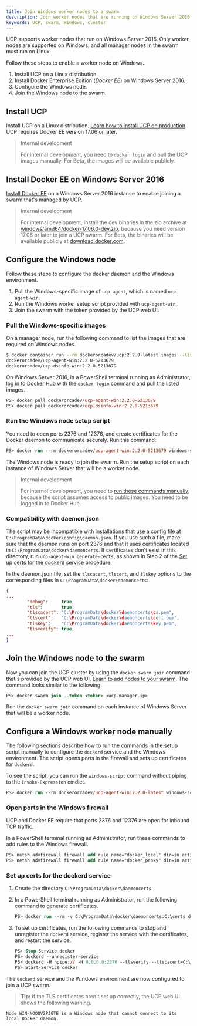 ```yaml
---
title: Join Windows worker nodes to a swarm
description: Join worker nodes that are running on Windows Server 2016 to a swarm managed by UCP. 
keywords: UCP, swarm, Windows, cluster
---
```


UCP supports worker nodes that run on Windows Server 2016. Only worker nodes
are supported on Windows, and all manager nodes in the swarm must run on Linux. 

Follow these steps to enable a worker node on Windows.

1.  Install UCP on a Linux distribution.
2.  Install Docker Enterprise Edition (*Docker EE*) on Windows Server 2016.
3.  Configure the Windows node.
4.  Join the Windows node to the swarm.  

## Install UCP

Install UCP on a Linux distribution.
[Learn how to install UCP on production](../install/index.md).
UCP requires Docker EE version 17.06 or later.

>  Internal development
>
>  For internal development, you need to `docker login` and pull
>  the UCP images manually. For Beta, the images will be available publicly.

## Install Docker EE on Windows Server 2016

[Install Docker EE](/docker-ee-for-windows/install/#using-a-script-to-install-docker-ee)
on a Windows Server 2016 instance to enable joining a swarm that's managed by
UCP.

>  Internal development
>
>  For internal development, install the dev binaries in the zip archive at
>  [windows/amd64/docker-17.06.0-dev.zip](https://master.dockerproject.org/windows/amd64/docker-17.06.0-dev.zip),
>  because you need version 17.06 or later to join a UCP swarm. For Beta, the binaries 
>  will be available publicly at [download.docker.com](https://download.docker.com/components/engine/windows-server).

## Configure the Windows node

Follow these steps to configure the docker daemon and the Windows environment.

1.  Pull the Windows-specific image of `ucp-agent`, which is named `ucp-agent-win`.
2.  Run the Windows worker setup script provided with `ucp-agent-win`.
3.  Join the swarm with the token provided by the UCP web UI. 

### Pull the Windows-specific images

On a manager node, run the following command to list the images that are required
on Windows nodes.

```bash
$ docker container run --rm dockerorcadev/ucp:2.2.0-latest images --list --image-version dev: --enable-windows
dockerorcadev/ucp-agent-win:2.2.0-5213679
dockerorcadev/ucp-dsinfo-win:2.2.0-5213679
```

On Windows Server 2016, in a PowerShell terminal running as Administrator,
log in to Docker Hub with the `docker login` command and pull the listed images. 

```ps
PS> docker pull dockerorcadev/ucp-agent-win:2.2.0-5213679
PS> docker pull dockerorcadev/ucp-dsinfo-win:2.2.0-5213679
```

### Run the Windows node setup script

You need to open ports 2376 and 12376, and create certificates
for the Docker daemon to communicate securely. Run this command:

```ps
PS> docker run --rm dockerorcadev/ucp-agent-win:2.2.0-5213679 windows-script | powershell -noprofile -noninteractive -command 'Invoke-Expression -Command $input'
```

The Windows node is ready to join the swarm. Run the setup script on each
instance of Windows Server that will be a worker node.

>  Internal development
>
>  For internal development, you need to
>  [run these commands manually](#configure-a-windows-worker-node-manually), 
>  because the script assumes access to public images. You need to be logged in
>  to Docker Hub.

### Compatibility with daemon.json 

The script may be incompatible with installations that use a config file at
`C:\ProgramData\docker\config\daemon.json`. If you use such a file, make sure
that the daemon runs on port 2376 and that it uses certificates located in
`C:\ProgramData\docker\daemoncerts`. If certificates don't exist in this
directory, run `ucp-agent-win generate-certs`, as shown in Step 2 of the 
[Set up certs for the dockerd service](#set-up-certs-for-the-dockerd-service)
procedure.

In the daemon.json file, set the `tlscacert`, `tlscert`, and `tlskey` options
to the corresponding files in `C:\ProgramData\docker\daemoncerts`:

```json
{
...
		"debug":     true,
		"tls":       true,
		"tlscacert": "C:\ProgramData\docker\daemoncerts\ca.pem",
		"tlscert":   "C:\ProgramData\docker\daemoncerts\cert.pem",
		"tlskey":    "C:\ProgramData\docker\daemoncerts\key.pem",
		"tlsverify": true,
...
}
```

## Join the Windows node to the swarm

Now you can join the UCP cluster by using the `docker swarm join` command that's
provided by the UCP web UI. [Learn to add nodes to your swarm](scale-your-cluster.md).
The command looks similar to the following.

```ps
PS> docker swarm join --token <token> <ucp-manager-ip>
```

Run the `docker swarm join` command on each instance of Windows Server that
will be a worker node.

## Configure a Windows worker node manually  

The following sections describe how to run the commands in the setup script
manually to configure the `dockerd` service and the Windows environment.
The script opens ports in the firewall and sets up certificates for `dockerd`.

To see the script, you can run the `windows-script` command without piping
to the `Invoke-Expression` cmdlet.

```ps
PS> docker run --rm dockerorcadev/ucp-agent-win:2.2.0-latest windows-script
```

### Open ports in the Windows firewall

UCP and Docker EE require that ports 2376 and 12376 are open for inbound
TCP traffic.

In a PowerShell terminal running as Administrator, run these commands
to add rules to the Windows firewall.

```ps
PS> netsh advfirewall firewall add rule name="docker_local" dir=in action=allow protocol=TCP localport=2376
PS> netsh advfirewall firewall add rule name="docker_proxy" dir=in action=allow protocol=TCP localport=12376
```

###  Set up certs for the dockerd service

1.  Create the directory `C:\ProgramData\docker\daemoncerts`.
2.  In a PowerShell terminal running as Administrator, run the following command
    to generate certificates. 
    ```ps
    PS> docker run --rm -v C:\ProgramData\docker\daemoncerts:C:\certs dockerorcadev/ucp-agent-win:2.2.0-5213679 generate-certs
    ```
3.  To set up certificates, run the following commands to stop and unregister the
    `dockerd` service, register the service with the certificates, and restart the service.

    ```ps
    PS> Stop-Service docker
    PS> dockerd --unregister-service
    PS> dockerd -H npipe:// -H 0.0.0.0:2376 --tlsverify --tlscacert=C:\ProgramData\docker\daemoncerts\ca.pem --tlscert=C:\ProgramData\docker\daemoncerts\cert.pem --tlskey=C:\ProgramData\docker\daemoncerts\key.pem --register-service
    PS> Start-Service docker
    ```

The `dockerd` service and the Windows environment are now configured to join a UCP swarm.

> **Tip:** If the TLS certificates aren't set up correctly, the UCP web UI shows the
> following warning.

```
Node WIN-NOOQV2PJGTE is a Windows node that cannot connect to its local Docker daemon.
```